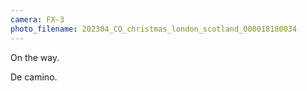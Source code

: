 ```yaml
---
camera: FX-3
photo_filename: 202304_CO_christmas_london_scotland_000018180034
---
```


On the way.

De camino.